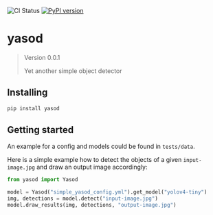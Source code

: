 ![CI Status](https://github.com/michdr/yasod/workflows/CI/badge.svg)
[![PyPI version](https://img.shields.io/pypi/v/yasod)](https://pypi.org/project/yasod)

# yasod
<!--- Don't edit the version line below manually. Let bump2version do it for you. -->
> Version 0.0.1 
>
> Yet another simple object detector

## Installing
```bash
pip install yasod
``` 

## Getting started
An example for a config and models could be found in `tests/data`. 

Here is a simple example how to detect the objects of a given `input-image.jpg` and draw an output image accordingly:
```python
from yasod import Yasod

model = Yasod("simple_yasod_config.yml").get_model("yolov4-tiny")
img, detections = model.detect("input-image.jpg")
model.draw_results(img, detections, "output-image.jpg")
``` 
